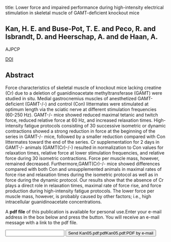 title: Lower force and impaired performance during high-intensity electrical stimulation in skeletal muscle of GAMT-deficient knockout mice

## Kan, H. E. and Buse-Pot, T. E. and Peco, R. and Isbrandt, D. and Heerschap, A. and de Haan, A.
AJPCP

<a href="https://doi.org/10.1152/ajpcell.00040.2005">DOI</a>

## Abstract
Force characteristics of skeletal muscle of knockout mice lacking creatine (Cr) due to a deletion of guanidinoacetate methyltransferase (GAMT) were studied in situ. Medial gastrocnemius muscles of anesthetized GAMT-deficient (GAMT-/-) and control (Con) littermates were stimulated at optimum length via the sciatic nerve at different stimulation frequencies (60-250 Hz). GAMT-/- mice showed reduced maximal tetanic and twitch force, reduced relative force at 60 Hz, and increased relaxation times. High-intensity fatigue protocols consisting of 30 successive isometric or dynamic contractions showed a strong reduction in force at the beginning of the series in GAMT-/- mice, followed by a smaller reduction compared with Con littermates toward the end of the series. Cr supplementation for 2 days in GAMT-/- animals (GAMT(Cr)-/-) resulted in normalization to Con values for relaxation times, relative force at lower stimulation frequencies, and relative force during 30 isometric contractions. Force per muscle mass, however, remained decreased. Furthermore,GAMT(Cr)-/- mice showed differences compared with both Con and unsupplemented animals in maximal rates of force rise and relaxation times during the isometric protocol as well as in force during the dynamic protocol. Our results show that the absence of Cr plays a direct role in relaxation times, maximal rate of force rise, and force production during high-intensity fatigue protocols. The lower force per muscle mass, however, is probably caused by other factors; i.e., high intracellular guanidinoacetate concentrations.

A <b>pdf file</b> of this publication is available for personal use.Enter your e-mail address in the box below and press the button. You will receive an e-mail message with a link to the pdf file.
<form action="sender.php">  <input type="text" name="email">  <input type="submit" value="Send Kan05.pdf:pdfKan05.pdf:PDF by e-mail"></form>